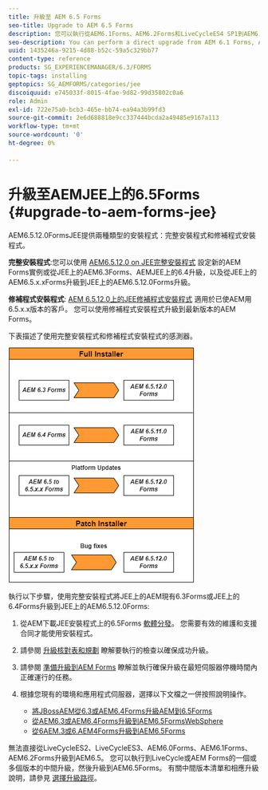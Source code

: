 ```yaml
---
title: 升級至 AEM 6.5 Forms
seo-title: Upgrade to AEM 6.5 Forms
description: 您可以執行從AEM6.1Forms、AEM6.2Forms和LiveCycleES4 SP1到AEM6.3Forms的直接升級。
seo-description: You can perform a direct upgrade from AEM 6.1 Forms, AEM 6.2 Forms, and LiveCycle ES4 SP1 to AEM 6.3 Forms.
uuid: 1435246a-9215-4d88-b52c-59a5c329bb77
content-type: reference
products: SG_EXPERIENCEMANAGER/6.3/FORMS
topic-tags: installing
geptopics: SG_AEMFORMS/categories/jee
discoiquuid: e745033f-8015-4fae-9d82-99d35802c0a6
role: Admin
exl-id: 722e75a0-bcb3-465e-bb74-ea94a3b99fd3
source-git-commit: 2e6d688818e9cc337444bcda2a49485e9167a113
workflow-type: tm+mt
source-wordcount: '0'
ht-degree: 0%

---
```


# 升級至AEMJEE上的6.5Forms {#upgrade-to-aem-forms-jee}

AEM6.5.12.0FormsJEE提供兩種類型的安裝程式：完整安裝程式和修補程式安裝程式。

**完整安裝程式**:您可以使用 [AEM6.5.12.0 on JEE完整安裝程式](https://experienceleague.adobe.com/docs/experience-manager-release-information/aem-release-updates/forms-updates/aem-forms-releases.html) 設定新的AEM Forms實例或從JEE上的AEM6.3Forms、AEMJEE上的6.4升級，以及從JEE上的AEM6.5.x.xForms升級到JEE上的AEM6.5.12.0Forms升級。

**修補程式安裝程式**: [AEM 6.5.12.0上的JEE修補程式安裝程式](https://experienceleague.adobe.com/docs/experience-manager-release-information/aem-release-updates/forms-updates/aem-forms-releases.html) 適用於已使AEM用6.5.x.x版本的客戶。 您可以使用修補程式安裝程式升級到最新版本的AEM Forms。

下表描述了使用完整安裝程式和修補程式安裝程式的感測器。

![](assets/full-and-patch-installer.png)

執行以下步驟，使用完整安裝程式將JEE上的AEM現有6.3Forms或JEE上的6.4Forms升級到JEE上的AEM6.5.12.0Forms:

1. 從AEM下載JEE安裝程式上的6.5Forms [軟體分發](https://experience.adobe.com/#/downloads/content/software-distribution/en/aem.html)。 您需要有效的維護和支援合同才能使用安裝程式。
1. 請參閱 [升級核對表和規劃](https://www.adobe.com/go/learn_aemforms_upgrade_checklist_65) 瞭解要執行的檢查以確保成功升級。
1. 請參閱 [準備升級到AEM Forms](https://www.adobe.com/go/learn_aemforms_prepareupgrade_65) 瞭解並執行確保升級在最短伺服器停機時間內正確運行的任務。
1. 根據您現有的環境和應用程式伺服器，選擇以下文檔之一併按照說明操作。

   * [將JBossAEM從6.3或AEM6.4Forms升級AEM到6.5Forms](http://www.adobe.com/go/learn_aemforms_upgradeJBoss_65)
   * [從AEM6.3或AEM6.4Forms升級到AEM6.5FormsWebSphere](http://www.adobe.com/go/learn_aemforms_upgradeWebSphere_65)
   * [從6AEM.3或6.AEM4Forms升級到AEM6.5Forms](http://www.adobe.com/go/learn_aemforms_upgradeTurnkey_65)

無法直接從LiveCycleES2、LiveCycleES3、AEM6.0Forms、AEM6.1Forms、AEM6.2Forms升級到AEM6.5。 您可以執行到LiveCycle或AEM Forms的一個或多個版本的中間升級，然後升級到AEM6.5Forms。 有關中間版本清單和相應升級說明，請參見 [選擇升級路徑](upgrade.md)。
